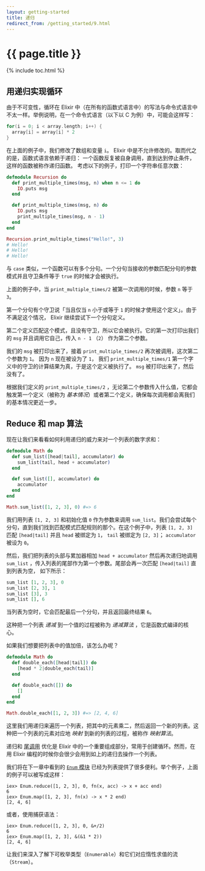 ```yaml
---
layout: getting-started
title: 递归
redirect_from: /getting_started/9.html
---
```


# {{ page.title }}

{% include toc.html %}

## 用递归实现循环

由于不可变性，循环在 Elixir 中（在所有的函数式语言中）的写法与命令式语言中不太一样。举例说明，在一个命令式语言（以下以 C 为例）中，可能会这样写：

```c
for(i = 0; i < array.length; i++) {
  array[i] = array[i] * 2
}
```

在上面的例子中，我们修改了数组和变量 `i`。 Elixir 中是不允许修改的。取而代之的是，函数式语言依赖于递归： 一个函数反复被自身调用，直到达到停止条件，这样的函数被称作递归函数。 考虑以下的例子，打印一个字符串任意次数：

```elixir
defmodule Recursion do
  def print_multiple_times(msg, n) when n <= 1 do
    IO.puts msg
  end

  def print_multiple_times(msg, n) do
    IO.puts msg
    print_multiple_times(msg, n - 1)
  end
end

Recursion.print_multiple_times("Hello!", 3)
# Hello!
# Hello!
# Hello!
```

与 `case` 类似，一个函数可以有多个分句。一个分句当接收的参数匹配分句的参数模式并且守卫条件等于 `true` 的时候才会被执行。

上面的例子中，当 `print_multiple_times/2` 被第一次调用的时候，参数 `n` 等于 `3`。

第一个分句有个守卫说「当且仅当 `n` 小于或等于 `1` 的时候才使用这个定义」。由于不满足这个情况， Elixir 继续尝试下一个分句定义。

第二个定义匹配这个模式，且没有守卫，所以它会被执行。它的第一次打印出我们的 `msg` 并且调用它自己，传入 `n - 1` （`2`） 作为第二个参数。

我们的 `msg` 被打印出来了，接着 `print_multiple_times/2` 再次被调用，这次第二个参数为 `1`。
因为 `n` 现在被设为了 `1`， 我们 `print_multiple_times/1` 第一个字义中的守卫的计算结果为真，于是这个定义被执行了。 `msg` 被打印出来了，然后没有了。

根据我们定义的 `print_multiple_times/2` ，无论第二个参数传入什么值，它都会触发第一个定义（被称为 _基本情况_）或者第二个定义，确保每次调用都会离我们的基本情况更近一步。

## Reduce 和 map 算法

现在让我们来看看如何利用递归的威力来对一个列表的数字求和：

```elixir
defmodule Math do
  def sum_list([head|tail], accumulator) do
    sum_list(tail, head + accumulator)
  end

  def sum_list([], accumulator) do
    accumulator
  end
end

Math.sum_list([1, 2, 3], 0) #=> 6
```
我们用列表 `[1, 2, 3]` 和初始化值 `0` 作为参数来调用 `sum_list`。我们会尝试每个分句，直到我们找到匹配模式匹配规则的那个。在这个例子中，列表 `[1, 2, 3]` 匹配 `[head|tail]` 并且 `head` 被绑定为 `1`， `tail` 被绑定为 `[2, 3]`； `accumulator` 被设为 `0`。

然后，我们把列表的头部与累加器相加 `head + accumulator` 然后再次递归地调用 `sum_list` ，传入列表的尾部作为第一个参数。尾部会再一次匹配 `[head|tail]` 直到列表为空， 如下所示：

```elixir
sum_list [1, 2, 3], 0
sum_list [2, 3], 1
sum_list [3], 3
sum_list [], 6
```

当列表为空时，它会匹配最后一个分句，并且返回最终结果 `6`。

这种把一个列表 _递减_ 到一个值的过程被称为 _递减算法_ ，它是函数式编译的核心。

如果我们想要把列表中的值加倍，该怎么办呢？

```elixir
defmodule Math do
  def double_each([head|tail]) do
    [head * 2|double_each(tail)]
  end

  def double_each([]) do
    []
  end
end

Math.double_each([1, 2, 3]) #=> [2, 4, 6]
```

这里我们用递归来遍历一个列表，把其中的元素乘二，然后返回一个新的列表。这种把一个列表的元素对应地 _映射_ 到新的列表的过程，被称作 _映射算法_。

递归和 [尾调用](http://en.wikipedia.org/wiki/Tail_call) 优化是 Elixir 中的一个重要组成部分，常用于创建循环。然而，在用 Elixir 编程的时候你会很少会用到如上的递归去操作一个列表。

我们将在下一章中看到的 [`Enum` 模块](/docs/stable/elixir/#!Enum.html) 已经为列表提供了很多便利。举个例子，上面的例子可以被写成这样：

```iex
iex> Enum.reduce([1, 2, 3], 0, fn(x, acc) -> x + acc end)
6
iex> Enum.map([1, 2, 3], fn(x) -> x * 2 end)
[2, 4, 6]
```

或者，使用捕获语法：

```iex
iex> Enum.reduce([1, 2, 3], 0, &+/2)
6
iex> Enum.map([1, 2, 3], &(&1 * 2))
[2, 4, 6]
```

让我们来深入了解下可枚举类型（`Enumerable`）和它们对应惰性求值的流（`Stream`）。
